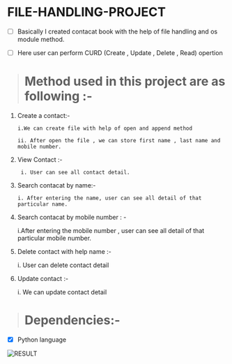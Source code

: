 # FILE-HANDLING-PROJECT


 - [ ] Basically I created contacat book with the help of file handling and os module method.
 
 - [ ] Here user can perform CURD (Create , Update , Delete , Read) opertion
 
> # Method used in this project are as following :- 

1. Create a contact:- 
       
       i.We can create file with help of open and append method
       
       ii. After open the file , we can store first name , last name and mobile number.
       

2. View Contact :- 
    
        i. User can see all contact detail.
        
 3. Search contacat by name:- 
 
 
        i. After entering the name, user can see all detail of that particular name. 
        
  4. Search contacat by mobile number : -
  
        i.After entering the mobile number , user can see all detail of that particular mobile number.
        
   5. Delete contact with help name :- 
   
        i. User can delete contact detail 
        
   6. Update contact :- 
   
         i. We can update contact detail
         
         
 > # Dependencies:-
 
 - [x] Python language






![RESULT](https://user-images.githubusercontent.com/113135493/195804755-07918ba5-028e-48e3-9b74-e00d0a652788.png)
